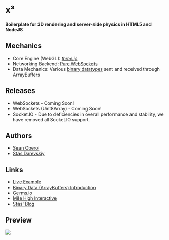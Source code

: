 # x³

**Boilerplate for 3D rendering and server-side physics in HTML5 and NodeJS**

## Mechanics
* Core Engine (WebGL): [*three.js*](https://threejs.org/)
* Networking Backend: [Pure WebSockets](https://github.com/websockets/ws)
* Data Mechanics: Various [binary datatypes](https://github.com/xseano/xQube/tree/master/server/src/lib/) sent and received through ArrayBuffers

## Releases
* WebSockets - Coming Soon!
* WebSockets (Uint8Array) - Coming Soon!
* Socket.IO - Due to deficiencies in overall performance and stability, we have removed all Socket.IO support.

## Authors
* [Sean Oberoi](https://github.com/xseano/)
* [Stas Darevskiy](https://github.com/Stasadance/)

## Links
* [Live Example](http://xqube.xseano.tk/)
* [Binary Data (ArrayBuffers) Introduction](https://github.com/Stasadance/Arraybuffer)
* [Germs.io](https://germs.io/)
* [Mile High Interactive](https://milehigh.io/)
* [Stas' Blog](https://stas.blog/)

## Preview
![](https://i.gyazo.com/b69fd31eb9b8d67f44ef1e18b189e36b.gif)
